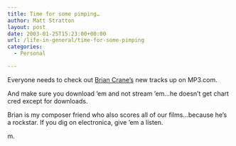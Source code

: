 ```yaml
---
title: Time for some pimping…
author: Matt Stratton
layout: post
date: 2003-01-25T15:23:00+00:00
url: /life-in-general/time-for-some-pimping
categories:
  - Personal

---
```

Everyone needs to check out [Brian Crane&#8217;s][1] new tracks up on MP3.com.

And make sure you download &#8217;em and not stream &#8217;em&#8230;he doesn&#8217;t get chart cred except for downloads.

Brian is my composer friend who also scores all of our films&#8230;because he&#8217;s a rockstar. If you dig on electronica, give &#8217;em a listen.

m.

 [1]: https://artists.mp3s.com/artists/526/brian_crane.html